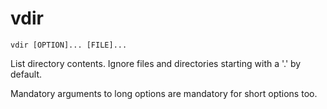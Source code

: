 # vdir

```
vdir [OPTION]... [FILE]...
```

List directory contents.
Ignore files and directories starting with a '.' by default.

Mandatory arguments to long options are mandatory for short options too.

